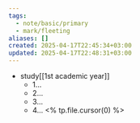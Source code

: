 ```yaml
---
tags:
  - note/basic/primary
  - mark/fleeting
aliases: []
created: 2025-04-17T22:45:34+03:00
updated: 2025-04-17T22:48:31+03:00
---
```


- study[[1st academic year]]
	- 1...
	- 2...
	- 3...
	- 4...
<% tp.file.cursor(0) %>
